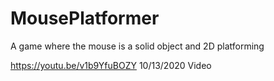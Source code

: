 # MousePlatformer
A game where the mouse is a solid object and 2D platforming

https://youtu.be/v1b9YfuBOZY 10/13/2020 Video

